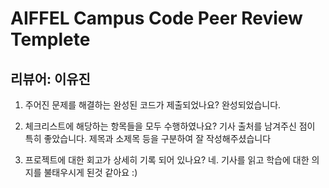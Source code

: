 # AIFFEL Campus Code Peer Review Templete

## 리뷰어: 이유진

1. 주어진 문제를 해결하는 완성된 코드가 제출되었나요?
완성되었습니다.
2. 체크리스트에 해당하는 항목들을 모두 수행하였나요?
기사 출처를 남겨주신 점이 특히 좋았습니다.
제목과 소제목 등을 구분하여 잘 작성해주셨습니다

3. 프로젝트에 대한 회고가 상세히 기록 되어 있나요?
네. 기사를 읽고 학습에 대한 의지를 불태우시게 된것 같아요 :)
